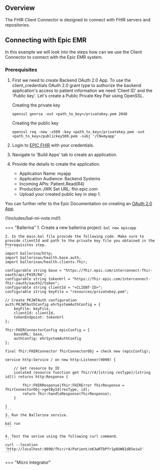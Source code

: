 ## Overview
The FHIR Client Connector is designed to connect with  FHIR servers and repositories. 

## Connecting with Epic EMR 
In this example we will look into the steps how can we use the Client Connector to connect with the Epic EMR system. 

### Prerequisites
1. First we need to create Backend OAuth 2.0 App. To use the client_credentials OAuth 2.0 grant type to authorize the backend application's access to patient information we need 'Client ID' and the 'Public key'. Let's create a Public Private Key Pair using OpenSSL. 

    Creating the private key
    ```
    openssl genrsa -out <path_to_key>/privatekey.pem 2048
    ```

    Creating the public key
    ```
    openssl req -new -x509 -key <path_to_key>/privatekey.pem -out <path_to_key>/publickey509.pem -subj '/CN=myapp'
    ```

2. Login to [EPIC FHIR](https://fhir.epic.com/) with your credentials. 
3. Navigate to 'Build Apps' tab to create an application. 
4. Provide the details to create the application. 
    - Application Name: myapp
    - Application Audience: Backend Systems
    - Incoming APIs: Patient.Read(R4)
    - Production JWK Set URL: fhir.epic.com
    - Upload your created public key in step 1. 

You can further refer to the Epic Documentation on creating an [OAuth 2.0 App](https://fhir.epic.com/Documentation?docId=epiconfhirrequestprocess). 

{!includes/bal-mi-note.md!}

=== "Ballerina"
    1. Create a new ballerina project. 
    ```
    bal new epicapp
    ```

    2. In the main.bal file provide the following code. Make sure to provide clientId and path to the private key file you obtained in the Prerequisites step. 
    ```
    import ballerina/http;
    import ballerinax/health.base.auth;
    import ballerinax/health.clients.fhir;

    configurable string base = "https://fhir.epic.com/interconnect-fhir-oauth/api/FHIR/R4";
    configurable string tokenUrl = "https://fhir.epic.com/interconnect-fhir-oauth/oauth2/token";
    configurable string clientId = "<CLIENT-ID>";
    configurable string keyFile = "resources/privatekey.pem";

    // Create PKJWTAuth configuration
    auth:PKJWTAuthConfig ehrSystemAuthConfig = {
        keyFile: keyFile,
        clientId: clientId,
        tokenEndpoint: tokenUrl
    };

    fhir:FHIRConnectorConfig epicConfig = {
        baseURL: base,
        authConfig: ehrSystemAuthConfig
    };

    final fhir:FHIRConnector fhirConnectorObj = check new (epicConfig);

    service http:Service / on new http:Listener(9090) {

        // Get resource by ID
        isolated resource function get fhir/r4/[string resType]/[string id]() returns http:Response {

            fhir:FHIRResponse|fhir:FHIRError fhirResponse = fhirConnectorObj->getById(resType, id);
            return fhir:handleResponse(fhirResponse);
        }

    }
    ```
    3. Run the Ballerina service. 
    ```
    bal run
    ```

    4. Test the serive using the following curl command. 
    ```
    curl --location 'http://localhost:9090/fhir/r4/Patient/e63wRTbPfr1p8UW81d8Seiw3'
    ```

=== "Micro Integrator"

